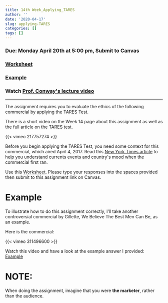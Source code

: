 ```yaml
---
title: 14th Week_Applying_TARES
author: ''
date: '2020-04-17'
slug: applying-TARES
categories: []
tags: []
---
```


### Due: **Monday April 20th at 5:00 pm**, Submit to Canvas

### [Worksheet](/files/14-week/Worksheet.docx/)

### [Example](/files/14-week/Example.pdf/)

### Watch [Prof. Conway's lecture video](https://iu.instructure.com/courses/1861428)

---
The assignment requires you to evaluate the ethics of the following commercial by applying the TARES Test.

There is a short video on the Week 14 page about this assignment as well as the full article on  the TARES test.

{{< vimeo 217757274 >}}

Before you begin applying the TARES Test,  you need some context for this commercial, which aired April 4, 2017. Read this [New York Times article](https://www.nytimes.com/2017/04/05/business/kendall-jenner-pepsi-ad.html) to help you understand currents events and country's mood when the commercial first ran.

Use this [Worksheet](/files/14-week/Worksheet.docx/). Please type your responses into the spaces provided then submit to this assignment link on Canvas. 

# Example

To illustrate how to do this assignment correctly, I'll take another controversial commercial by Gillette, We Believe The Best Men Can Be, as an example.

Here is the commercial:

{{< vimeo 311496600 >}}

Watch this video and have a look at the example answer I provided: [Example](/files/14-week/Example.pdf/)


# NOTE:
When doing the assignment, imagine that you were **the marketer**, rather than the audience. 